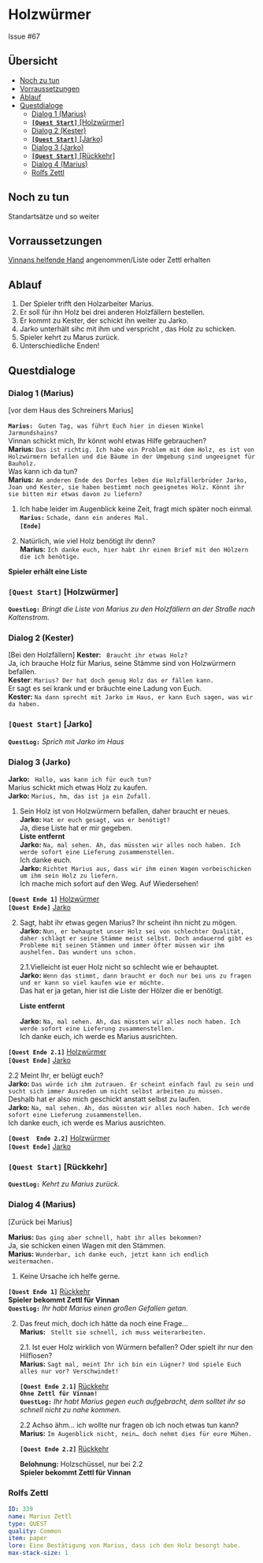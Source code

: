 # Holzwürmer <!-- omit in toc -->
Issue #67


## Übersicht <!-- omit in toc -->

- [Noch zu tun](#noch-zu-tun)
- [Vorraussetzungen](#vorraussetzungen)
- [Ablauf](#ablauf)
- [Questdialoge](#questdialoge)
  - [Dialog 1 (Marius)](#dialog-1-marius)
  - [**`[Quest Start]`** [Holzwürmer]](#quest-start-holzw%C3%BCrmer)
  - [Dialog 2 (Kester)](#dialog-2-kester)
  - [**`[Quest Start]`** [Jarko]](#quest-start-jarko)
  - [Dialog 3 (Jarko)](#dialog-3-jarko)
  - [**`[Quest Start]`** [Rückkehr]](#quest-start-r%C3%BCckkehr)
  - [Dialog 4 (Marius)](#dialog-4-marius)
  - [Rolfs Zettl](#rolfs-zettl)

##  Noch zu tun

Standartsätze und so weiter

## Vorraussetzungen

[Vinnans helfende Hand](#vinnans-helfende-hand) angenommen/Liste oder Zettl erhalten

## Ablauf

1. Der Spieler trifft den Holzarbeiter Marius.
2. Er soll für ihn Holz bei drei anderen Holzfällern bestellen.
3. Er kommt zu Kester, der schickt ihn weiter zu Jarko.
4. Jarko unterhält sihc mit ihm und verspricht , das Holz zu schicken.
5. Spieler kehrt zu Marus zurück.
6. Unterschiedliche Enden!

## Questdialoge

### Dialog 1 (Marius)

[vor dem Haus des Schreiners Marius]

**`Marius:`** ` Guten Tag, was führt Euch hier in diesen Winkel Jarmundshains?`  
Vinnan schickt mich, Ihr könnt wohl etwas Hilfe gebrauchen?   
**Marius:** `Das ist richtig. Ich habe ein Problem mit dem Holz, es ist von Holzwürmern befallen und die Bäume in der Umgebung sind ungeeignet für Bauholz. `     
Was kann ich da tun?   
**Marius:** `Am anderen Ende des Dorfes leben die Holzfällerbrüder Jarko, Joan und Kester, sie haben bestimmt noch geeignetes Holz. Könnt ihr sie bitten mir etwas davon zu liefern?`  

1. Ich habe leider im Augenblick keine Zeit, fragt mich später noch einmal. 
**`Marius:`** `Schade, dann ein anderes Mal.`  
   **`[Ende]`** 
   

2. Natürlich, wie viel Holz benötigt ihr denn?   
   **Marius:** `Ich danke euch, hier habt ihr einen Brief mit den Hölzern die ich benötige.`    


**Spieler erhält eine Liste**

### **`[Quest Start]`** [Holzwürmer]   
**`QuestLog:`** *Bringt die Liste von Marius zu den Holzfällern an der Straße nach Kaltenstrom.*  

### Dialog 2 (Kester)

[Bei den Holzfällern]
**Kester:** ` Braucht ihr etwas Holz?`  
Ja, ich brauche Holz für Marius, seine Stämme sind von Holzwürmern befallen.      
**Kester**: `Marius? Der hat doch genug Holz das er fällen kann.`   
Er sagt es sei krank und er bräuchte eine Ladung von Euch.   
**Kester:** `Na dann sprecht mit Jarko im Haus, er kann Euch sagen, was wir da haben.`  

### **`[Quest Start]`** [Jarko]
**`QuestLog:`** *Sprich mit Jarko im Haus*

### Dialog 3 (Jarko)

**Jarko:** ` Hallo, was kann ich für euch tun?`  
Marius schickt mich etwas Holz zu kaufen.   
**Jarko:** `Marius, hm, das ist ja ein Zufall.`  
 
1.	Sein Holz ist von Holzwürmern befallen, daher braucht er neues.   
    **Jarko:** `Hat er euch gesagt, was er benötigt?`     
    Ja, diese Liste hat er mir gegeben.   
**Liste entfernt**   
**Jarko:** `Na, mal sehen. Ah, das müssten wir alles noch haben. Ich werde sofort eine Lieferung zusammenstellen.`      
Ich danke euch.   
**Jarko:** `Richtet Marius aus, dass wir ihm einen Wagen vorbeischicken um ihm sein Holz zu liefern.`    
Ich mache mich sofort auf den Weg. Auf Wiedersehen!     

**`[Quest Ende 1]`** [Holzwürmer](#holzwuermer)   
**`[Quest Ende]`** [Jarko](#jarko)




2. Sagt, habt ihr etwas gegen Marius? Ihr scheint ihn nicht zu mögen.   
**Jarko:** `Nun, er behauptet unser Holz sei von schlechter Qualität, daher schlägt er seine Stämme meist selbst. Doch andauernd gibt es Probleme mit seinen Stämmen und immer öfter müssen wir ihm aushelfen. Das wundert uns schon.`  

     2.1.Vielleicht ist euer Holz nicht so schlecht wie er behauptet.  
     **Jarko:** `Wenn das stimmt, dann braucht er doch nur bei uns zu fragen und er kann so viel kaufen wie er möchte.`  
     Das hat er ja getan, hier ist die Liste der Hölzer die er benötigt.  

     **Liste entfernt**

     **Jarko:** `Na, mal sehen. Ah, das müssten wir alles noch haben. Ich werde sofort eine Lieferung zusammenstellen.`      
     Ich danke euch, ich werde es Marius ausrichten.  

**`[Quest Ende 2.1]`** [Holzwürmer](#holzwuermer)   
**`[Quest Ende]`** [Jarko](#jarko) 


2.2 Meint Ihr, er belügt euch?   
    **Jarko:** `Das würde ich ihm zutrauen. Er scheint einfach faul zu sein und sucht sich immer Ausreden um nicht selbst arbeiten zu müssen.`  
    Deshalb hat er also mich geschickt anstatt selbst zu laufen.   
    **Jarko:** `Na, mal sehen. Ah, das müssten wir alles noch haben. Ich werde sofort eine Lieferung zusammenstellen.`  
    Ich danke euch, ich werde es Marius ausrichten.

**`[Quest  Ende 2.2]`** [Holzwürmer](#holzwuermer)   
**`[Quest Ende]`** [Jarko](#jarko)

### **`[Quest Start]`** [Rückkehr]
**`QuestLog:`** *Kehrt zu Marius zurück.*

### Dialog 4 (Marius)

[Zurück bei Marius]

**Marius:** `Das ging aber schnell, habt ihr alles bekommen?`  
Ja, sie schicken einen Wagen mit den Stämmen.   
**Marius:** `Wunderbar, ich danke euch, jetzt kann ich endlich weitermachen. `  

1. Keine Ursache ich helfe gerne.   
   
**`[Quest Ende 1]`** [Rückkehr](#rueckkehr)   
**Spieler bekommt Zettl für Vinnan**    
**`QuestLog:`** *Ihr habt Marius einen großen Gefallen getan.*



   2. Das freut mich, doch ich hätte da noch eine Frage…   
   **Marius:** ` Stellt sie schnell, ich muss weiterarbeiten.`   

      2.1. Ist euer Holz wirklich von Würmern befallen? Oder spielt ihr nur den Hilflosen?     
      **Marius:** `Sagt mal, meint Ihr ich bin ein Lügner? Und spiele Euch alles nur vor? Verschwindet! `  

      **`[Quest Ende 2.1]`** [Rückkehr](#rueckkehr)     
      **`Ohne Zettl für Vinnan!`**     
      **`QuestLog:`** *Ihr habt Marius gegen euch aufgebracht, dem solltet ihr so schnell nicht zu nahe kommen.*   

      2.2 Achso ähm… ich wollte nur fragen ob ich noch etwas tun kann?   
      **Marius:**  `Im Augenblick nicht, nein… doch nehmt dies für eure Mühen.`    

      **`[Quest Ende 2.2]`** [Rückkehr](#rueckkehr) 

       **Belohnung:** Holzschüssel, nur bei 2.2   
**Spieler bekommt Zettl für Vinnan**  





















### Rolfs Zettl

```yml
ID: 339
name: Marius Zettl
type: QUEST
quality: Common 
item: paper
lore: Eine Bestätigung von Marius, dass ich den Holz besorgt habe.
max-stack-size: 1
```